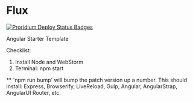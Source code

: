 Flux
======

[![Proridium Deploy Status Badges](https://webhooks.nodejitsu.com/proridium/web.png)](https://webops.nodejitsu.com#proridium/webhooks)

Angular Starter Template

Checklist:
1. Install Node and WebStorm
2. Terminal: npm start

** 'npm run bump' will bump the patch version up a number.
This should install: Express, Browserify, LiveReload, Gulp, Angular, AngularStrap, AngularUI Router, etc.